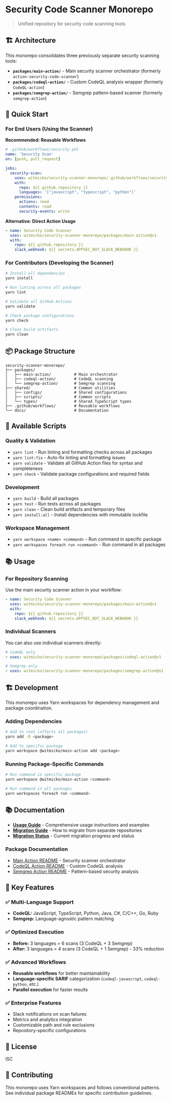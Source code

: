 # Security Code Scanner Monorepo

> Unified repository for security code scanning tools

## 🏗️ Architecture

This monorepo consolidates three previously separate security scanning tools:

- **`packages/main-action/`** - Main security scanner orchestrator (formerly `action-security-code-scanner`)
- **`packages/codeql-action/`** - Custom CodeQL analysis wrapper (formerly `CodeQL-action`)
- **`packages/semgrep-action/`** - Semgrep pattern-based scanner (formerly `semgrep-action`)

## 🚀 Quick Start

### For End Users (Using the Scanner)

**Recommended: Reusable Workflows**

```yaml
# .github/workflows/security.yml
name: 'Security Scan'
on: [push, pull_request]

jobs:
  security-scan:
    uses: witmicko/security-scanner-monorepo/.github/workflows/security-scan.yml@v1
    with:
      repo: ${{ github.repository }}
      languages: '["javascript", "typescript", "python"]'
    permissions:
      actions: read
      contents: read
      security-events: write
```

**Alternative: Direct Action Usage**

```yaml
- name: Security Code Scanner
  uses: witmicko/security-scanner-monorepo/packages/main-action@v1
  with:
    repo: ${{ github.repository }}
    slack_webhook: ${{ secrets.APPSEC_BOT_SLACK_WEBHOOK }}
```

### For Contributors (Developing the Scanner)

```bash
# Install all dependencies
yarn install

# Run linting across all packages
yarn lint

# Validate all GitHub Actions
yarn validate

# Check package configurations
yarn check

# Clean build artifacts
yarn clean
```

## 📦 Package Structure

```
security-scanner-monorepo/
├── packages/
│   ├── main-action/          # Main orchestrator
│   ├── codeql-action/        # CodeQL scanning
│   └── semgrep-action/       # Semgrep scanning
├── shared/                   # Common utilities
│   ├── configs/              # Shared configurations
│   ├── scripts/              # Common scripts
│   └── types/                # Shared TypeScript types
├── .github/workflows/        # Reusable workflows
└── docs/                     # Documentation
```

## 🔧 Available Scripts

### Quality & Validation

- `yarn lint` - Run linting and formatting checks across all packages
- `yarn lint:fix` - Auto-fix linting and formatting issues
- `yarn validate` - Validate all GitHub Action files for syntax and completeness
- `yarn check` - Validate package configurations and required fields

### Development

- `yarn build` - Build all packages
- `yarn test` - Run tests across all packages
- `yarn clean` - Clean build artifacts and temporary files
- `yarn install:all` - Install dependencies with immutable lockfile

### Workspace Management

- `yarn workspace <name> <command>` - Run command in specific package
- `yarn workspaces foreach run <command>` - Run command in all packages

## 📚 Usage

### For Repository Scanning

Use the main security scanner action in your workflow:

```yaml
- name: Security Code Scanner
  uses: witmicko/security-scanner-monorepo/packages/main-action@v1
  with:
    repo: ${{ github.repository }}
    slack_webhook: ${{ secrets.APPSEC_BOT_SLACK_WEBHOOK }}
```

### Individual Scanners

You can also use individual scanners directly:

```yaml
# CodeQL only
- uses: witmicko/security-scanner-monorepo/packages/codeql-action@v1

# Semgrep only
- uses: witmicko/security-scanner-monorepo/packages/semgrep-action@v1
```

## 🏗️ Development

This monorepo uses Yarn workspaces for dependency management and package coordination.

### Adding Dependencies

```bash
# Add to root (affects all packages)
yarn add -D <package>

# Add to specific package
yarn workspace @witmicko/main-action add <package>
```

### Running Package-Specific Commands

```bash
# Run command in specific package
yarn workspace @witmicko/main-action <command>

# Run command in all packages
yarn workspaces foreach run <command>
```

## 📚 Documentation

- **[Usage Guide](./docs/USAGE.md)** - Comprehensive usage instructions and examples
- **[Migration Guide](./docs/MIGRATION.md)** - How to migrate from separate repositories
- **[Migration Status](./MIGRATION_STATUS.md)** - Current migration progress and status

### Package Documentation

- [Main Action README](./packages/main-action/README.md) - Security scanner orchestrator
- [CodeQL Action README](./packages/codeql-action/README.md) - Custom CodeQL analysis
- [Semgrep Action README](./packages/semgrep-action/README.md) - Pattern-based security analysis

## 🎯 Key Features

### ✅ Multi-Language Support

- **CodeQL:** JavaScript, TypeScript, Python, Java, C#, C/C++, Go, Ruby
- **Semgrep:** Language-agnostic pattern matching

### ✅ Optimized Execution

- **Before:** 3 languages = 6 scans (3 CodeQL + 3 Semgrep)
- **After:** 3 languages = 4 scans (3 CodeQL + 1 Semgrep) - 33% reduction

### ✅ Advanced Workflows

- **Reusable workflows** for better maintainability
- **Language-specific SARIF** categorization (`codeql-javascript`, `codeql-python`, etc.)
- **Parallel execution** for faster results

### ✅ Enterprise Features

- Slack notifications on scan failures
- Metrics and analytics integration
- Customizable path and rule exclusions
- Repository-specific configurations

## 📄 License

ISC

## 🤝 Contributing

This monorepo uses Yarn workspaces and follows conventional patterns. See individual package READMEs for specific contribution guidelines.
